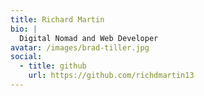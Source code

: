 ```yaml
---
title: Richard Martin
bio: |
  Digital Nomad and Web Developer
avatar: /images/brad-tiller.jpg
social:
  - title: github
    url: https://github.com/richdmartin13
---
```

